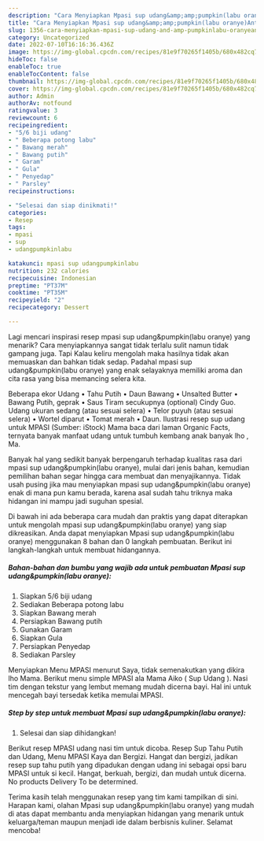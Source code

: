 ```yaml
---
description: "Cara Menyiapkan Mpasi sup udang&amp;amp;pumpkin(labu oranye)Anti Ribet"
title: "Cara Menyiapkan Mpasi sup udang&amp;amp;pumpkin(labu oranye)Anti Ribet"
slug: 1356-cara-menyiapkan-mpasi-sup-udang-and-amp-pumpkinlabu-oranyeanti-ribet
category: Uncategorized
date: 2022-07-10T16:16:36.436Z
image: https://img-global.cpcdn.com/recipes/81e9f70265f1405b/680x482cq70/mpasi-sup-udangpumpkinlabu-oranye-foto-resep-utama.jpg
hideToc: false
enableToc: true
enableTocContent: false
thumbnail: https://img-global.cpcdn.com/recipes/81e9f70265f1405b/680x482cq70/mpasi-sup-udangpumpkinlabu-oranye-foto-resep-utama.jpg
cover: https://img-global.cpcdn.com/recipes/81e9f70265f1405b/680x482cq70/mpasi-sup-udangpumpkinlabu-oranye-foto-resep-utama.jpg
author: Admin
authorAv: notfound
ratingvalue: 3
reviewcount: 6
recipeingredient:
- "5/6 biji udang"
- " Beberapa potong labu"
- " Bawang merah"
- " Bawang putih"
- " Garam"
- " Gula"
- " Penyedap"
- " Parsley"
recipeinstructions:

- "Selesai dan siap dinikmati!"
categories:
- Resep
tags:
- mpasi
- sup
- udangpumpkinlabu

katakunci: mpasi sup udangpumpkinlabu 
nutrition: 232 calories
recipecuisine: Indonesian
preptime: "PT37M"
cooktime: "PT35M"
recipeyield: "2"
recipecategory: Dessert

---
```



Lagi mencari inspirasi resep mpasi sup udang&amp;pumpkin(labu oranye) yang menarik? Cara menyiapkannya sangat tidak terlalu sulit namun tidak gampang juga. Tapi Kalau keliru mengolah maka hasilnya tidak akan memuaskan dan bahkan tidak sedap. Padahal mpasi sup udang&amp;pumpkin(labu oranye) yang enak selayaknya memiliki aroma dan cita rasa yang bisa memancing selera kita.


Beberapa ekor Udang • Tahu Putih • Daun Bawang • Unsalted Butter • Bawang Putih, geprak • Saus Tiram secukupnya (optional) Cindy Guo. Udang ukuran sedang (atau sesuai selera) • Telor puyuh (atau sesuai selera) • Wortel diparut • Tomat merah • Daun. Ilustrasi resep sup udang untuk MPASI (Sumber: iStock) Mama baca dari laman Organic Facts, ternyata banyak manfaat udang untuk tumbuh kembang anak banyak lho , Ma.

Banyak hal yang sedikit banyak berpengaruh terhadap kualitas rasa dari mpasi sup udang&amp;pumpkin(labu oranye), mulai dari jenis bahan, kemudian pemilihan bahan segar hingga cara membuat dan menyajikannya. Tidak usah pusing jika mau menyiapkan mpasi sup udang&amp;pumpkin(labu oranye) enak di mana pun kamu berada, karena asal sudah tahu triknya maka hidangan ini mampu jadi suguhan spesial.


Di bawah ini ada beberapa cara mudah dan praktis yang dapat diterapkan untuk mengolah mpasi sup udang&amp;pumpkin(labu oranye) yang siap dikreasikan. Anda dapat menyiapkan Mpasi sup udang&amp;pumpkin(labu oranye) menggunakan 8 bahan dan 0 langkah pembuatan. Berikut ini langkah-langkah untuk membuat hidangannya.

<!--inarticleads1-->

##### Bahan-bahan dan bumbu yang wajib ada untuk pembuatan Mpasi sup udang&amp;pumpkin(labu oranye):

1. Siapkan 5/6 biji udang
1. Sediakan  Beberapa potong labu
1. Siapkan  Bawang merah
1. Persiapkan  Bawang putih
1. Gunakan  Garam
1. Siapkan  Gula
1. Persiapkan  Penyedap
1. Sediakan  Parsley


Menyiapkan Menu MPASI menurut Saya, tidak semenakutkan yang dikira lho Mama. Berikut menu simple MPASI ala Mama Aiko ( Sup Udang ). Nasi tim dengan tekstur yang lembut memang mudah dicerna bayi. Hal ini untuk mencegah bayi tersedak ketika memulai MPASI. 

<!--inarticleads2-->

##### Step by step untuk membuat Mpasi sup udang&amp;pumpkin(labu oranye):


1. Selesai dan siap dihidangkan!

Berikut resep MPASI udang nasi tim untuk dicoba. Resep Sup Tahu Putih dan Udang, Menu MPASI Kaya dan Bergizi. Hangat dan bergizi, jadikan resep sup tahu putih yang dipadukan dengan udang ini sebagai opsi baru MPASI untuk si kecil. Hangat, berkuah, bergizi, dan mudah untuk dicerna. No products Delivery To be determined. 

Terima kasih telah menggunakan resep yang tim kami tampilkan di sini. Harapan kami, olahan Mpasi sup udang&amp;pumpkin(labu oranye) yang mudah di atas dapat membantu anda menyiapkan hidangan yang menarik untuk keluarga/teman maupun menjadi ide dalam berbisnis kuliner. Selamat mencoba!

